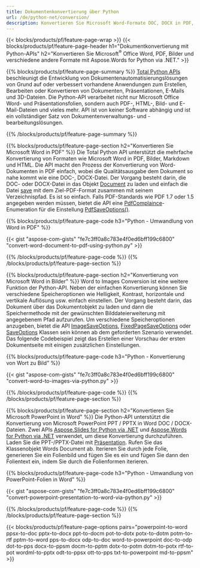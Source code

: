 ```yaml
---
title: Dokumentenkonvertierung über Python 
url: /de/python-net/conversion/
description: Konvertieren Sie Microsoft Word-Formate DOC, DOCX in PDF, Bilder und mehr sowie Präsentationsfolien, E-Mail-Nachrichten und 3D-Bilder mit nur wenigen Zeilen Python-Code.
---
```


{{< blocks/products/pf/feature-page-wrap >}}
{{< blocks/products/pf/feature-page-header h1="Dokumentkonvertierung mit Python-APIs" h2="Konvertieren Sie Microsoft<sup>&reg;</sup> Office Word, PDF, Bilder und verschiedene andere Formate mit Aspose.Words for Python via .NET." >}}

{{% blocks/products/pf/feature-page-summary %}}
[Total Python APIs](https://products.aspose.com/total/python-net/) beschleunigt die Entwicklung von Dokumentenautomatisierungslösungen von Grund auf oder verbessert vorhandene Anwendungen zum Erstellen, Bearbeiten oder Konvertieren von Dokumenten, Präsentationen, E-Mails und 3D-Dateien. Die Python-API verarbeitet nicht nur Microsoft Office Word- und Präsentationsfolien, sondern auch PDF-, HTML-, Bild- und E-Mail-Dateien und vieles mehr. API ist von keiner Software abhängig und ist ein vollständiger Satz von Dokumentenverwaltungs- und -bearbeitungslösungen.

{{% /blocks/products/pf/feature-page-summary  %}}

{{% blocks/products/pf/feature-page-section  h2="Konvertieren Sie Microsoft Word in PDF" %}}
Die Total Python API unterstützt die mehrfache Konvertierung von Formaten wie Microsoft Word in PDF, Bilder, Markdown und HTML. Die API macht den Prozess der Konvertierung von Word-Dokumenten in PDF einfach, wobei die Qualitätsausgabe dem Dokument so nahe kommt wie eine DOC-, DOCX-Datei. Der Vorgang besteht darin, die DOC- oder DOCX-Datei in das Objekt [Document](https://reference.aspose.com/words/python-net/aspose.words/document/) zu laden und einfach die Datei [save](https://reference.aspose.com/words/python-net/aspose.words/document/save/) mit dem Ziel-PDF-Format zusammen mit seinem Verzeichnispfad. Es ist so einfach. Falls PDF-Standards wie PDF 1.7 oder 1.5 angegeben werden müssen, bietet die API eine [PdfComplaince](https://reference.aspose.com/words/python-net/aspose.words.saving/pdfcompliance/)-Enumeration für die Einstellung [PdfSaveOptions()](https://reference.aspose.com/words/python-net/aspose.words.saving/pdfsaveoptions/). 

{{% blocks/products/pf/feature-page-code h3="Python - Umwandlung von Word in PDF" %}}

{{< gist "aspose-com-gists" "fe7c3ff0a8c783e4f0ed6bff199c6800" "convert-word-document-to-pdf-using-python.py" >}}

{{% /blocks/products/pf/feature-page-code  %}}
{{% /blocks/products/pf/feature-page-section %}}

{{% blocks/products/pf/feature-page-section  h2="Konvertierung von Microsoft Word in Bilder" %}}
Word to Images Conversion ist eine weitere Funktion der Python-API. Neben der einfachen Konvertierung können Sie verschiedene Speicheroptionen wie Helligkeit, Kontrast, horizontale und vertikale Auflösung usw. einfach einstellen. Der Vorgang besteht darin, das Dokument über das Dokumentobjekt zu laden und dann die Speichermethode mit der gewünschten Bilddateierweiterung mit angegebenem Pfad aufzurufen. Um verschiedene Speicheroptionen anzugeben, bietet die API [ImageSaveOptions](https://reference.aspose.com/words/python-net/aspose.words.saving/imagesaveoptions/), [FixedPageSaveOptions](https://reference.aspose.com/words/python-net/aspose.words.saving/fixedpagesaveoptions/) oder [SaveOptions](https://reference.aspose.com/words/python-net/aspose.words.saving/saveoptions/) Klassen sein können ab dem geforderten Szenario verwendet. Das folgende Codebeispiel zeigt das Erstellen einer Vorschau der ersten Dokumentseite mit einigen zusätzlichen Einstellungen.

{{% blocks/products/pf/feature-page-code h3="Python - Konvertierung von Wort zu Bild" %}}

{{< gist "aspose-com-gists" "fe7c3ff0a8c783e4f0ed6bff199c6800" "convert-word-to-images-via-python.py" >}}

{{% /blocks/products/pf/feature-page-code  %}}
{{% /blocks/products/pf/feature-page-section %}}

{{% blocks/products/pf/feature-page-section  h2="Konvertieren Sie Microsoft PowerPoint in Word" %}}
Die Python-API unterstützt die Konvertierung von Microsoft PowerPoint PPT / PPTX in Word DOC / DOCX-Dateien. Zwei APIs [Aspose.Slides for Python via .NET](https://products.aspose.com/slides/python-net/) und [Aspose.Words for Python via .NET](https://products.aspose.com/words/python-net/) verwendet, um diese Konvertierung durchzuführen. Laden Sie die PPT-/PPTX-Datei mit [Präsentation](https://reference.aspose.com/slides/python-net/aspose.slides/presentation/). Rufen Sie das Klassenobjekt Words Document ab. Iterieren Sie durch jede Folie, generieren Sie ein Folienbild und fügen Sie es ein und fügen Sie dann den Folientext ein, indem Sie durch die Folienformen iterieren.

{{% blocks/products/pf/feature-page-code h3="Python - Umwandlung von PowerPoint-Folien in Word" %}}

{{< gist "aspose-com-gists" "fe7c3ff0a8c783e4f0ed6bff199c6800" "convert-powerpoint-presentation-to-word-via-python.py" >}}


{{% /blocks/products/pf/feature-page-code  %}}
{{% /blocks/products/pf/feature-page-section %}}


{{< blocks/products/pf/feature-page-options pairs="powerpoint-to-word ppsx-to-doc pptx-to-docx ppt-to-docm pot-to-dotx potx-to-dotm potm-to-rtf pptm-to-word pps-to-docx odp-to-doc word-to-powerpoint doc-to-odp dot-to-pps docx-to-ppsm docm-to-pptm dotx-to-potm dotm-to-potx rtf-to-pot wordml-to-pptx odt-to-ppsx ott-to-pps txt-to-powerpoint md-to-ppsm" >}}